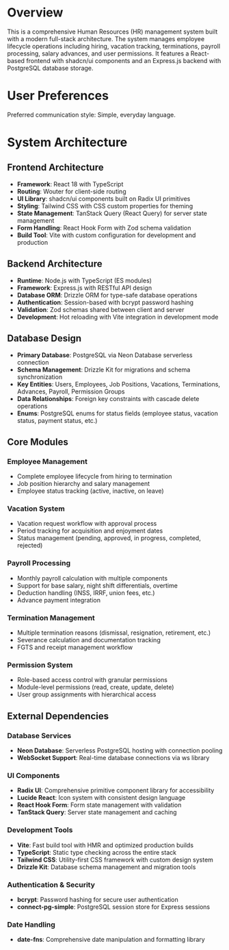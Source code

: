 # Overview

This is a comprehensive Human Resources (HR) management system built with a modern full-stack architecture. The system manages employee lifecycle operations including hiring, vacation tracking, terminations, payroll processing, salary advances, and user permissions. It features a React-based frontend with shadcn/ui components and an Express.js backend with PostgreSQL database storage.

# User Preferences

Preferred communication style: Simple, everyday language.

# System Architecture

## Frontend Architecture
- **Framework**: React 18 with TypeScript
- **Routing**: Wouter for client-side routing
- **UI Library**: shadcn/ui components built on Radix UI primitives
- **Styling**: Tailwind CSS with CSS custom properties for theming
- **State Management**: TanStack Query (React Query) for server state management
- **Form Handling**: React Hook Form with Zod schema validation
- **Build Tool**: Vite with custom configuration for development and production

## Backend Architecture
- **Runtime**: Node.js with TypeScript (ES modules)
- **Framework**: Express.js with RESTful API design
- **Database ORM**: Drizzle ORM for type-safe database operations
- **Authentication**: Session-based with bcrypt password hashing
- **Validation**: Zod schemas shared between client and server
- **Development**: Hot reloading with Vite integration in development mode

## Database Design
- **Primary Database**: PostgreSQL via Neon Database serverless connection
- **Schema Management**: Drizzle Kit for migrations and schema synchronization
- **Key Entities**: Users, Employees, Job Positions, Vacations, Terminations, Advances, Payroll, Permission Groups
- **Data Relationships**: Foreign key constraints with cascade delete operations
- **Enums**: PostgreSQL enums for status fields (employee status, vacation status, payment status, etc.)

## Core Modules

### Employee Management
- Complete employee lifecycle from hiring to termination
- Job position hierarchy and salary management
- Employee status tracking (active, inactive, on leave)

### Vacation System
- Vacation request workflow with approval process
- Period tracking for acquisition and enjoyment dates
- Status management (pending, approved, in progress, completed, rejected)

### Payroll Processing
- Monthly payroll calculation with multiple components
- Support for base salary, night shift differentials, overtime
- Deduction handling (INSS, IRRF, union fees, etc.)
- Advance payment integration

### Termination Management
- Multiple termination reasons (dismissal, resignation, retirement, etc.)
- Severance calculation and documentation tracking
- FGTS and receipt management workflow

### Permission System
- Role-based access control with granular permissions
- Module-level permissions (read, create, update, delete)
- User group assignments with hierarchical access

## External Dependencies

### Database Services
- **Neon Database**: Serverless PostgreSQL hosting with connection pooling
- **WebSocket Support**: Real-time database connections via ws library

### UI Components
- **Radix UI**: Comprehensive primitive component library for accessibility
- **Lucide React**: Icon system with consistent design language
- **React Hook Form**: Form state management with validation
- **TanStack Query**: Server state management and caching

### Development Tools
- **Vite**: Fast build tool with HMR and optimized production builds
- **TypeScript**: Static type checking across the entire stack
- **Tailwind CSS**: Utility-first CSS framework with custom design system
- **Drizzle Kit**: Database schema management and migration tools

### Authentication & Security
- **bcrypt**: Password hashing for secure user authentication
- **connect-pg-simple**: PostgreSQL session store for Express sessions

### Date Handling
- **date-fns**: Comprehensive date manipulation and formatting library
